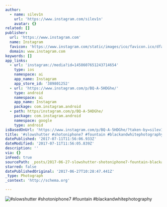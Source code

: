 ```yaml
---
author:
  - name: silev1n
    url: 'https://www.instagram.com/silev1n'
    avatar: {}
related: []
publisher:
  url: 'https://www.instagram.com'
  name: Instagram
  favicon: 'https://www.instagram.com/static/images/ico/favicon.ico/dfa85bb1fd63.ico'
  domain: www.instagram.com
keywords: []
app_links:
  - url: 'instagram://media?id=1458607651243714654'
    type: ios
    namespace: ai
    app_name: Instagram
    app_store_id: '389801252'
  - url: 'https://www.instagram.com/p/BQ-A-5HDGhe/'
    type: android
    namespace: ai
    app_name: Instagram
    package: com.instagram.android
  - path: https/instagram.com/p/BQ-A-5HDGhe/
    package: com.instagram.android
    namespace: google
    type: android
isBasedOnUrl: 'https://www.instagram.com/p/BQ-A-5HDGhe/?taken-by=silev1n'
title: '#slowshutter #shotoniphone7 #fountain #blackandwhitephotography'
datePublished: '2017-07-11T11:56:06.933Z'
dateModified: '2017-07-11T11:56:05.839Z'
description: ''
via: {}
inFeed: true
sourcePath: _posts/2017-06-27-slowshutter-shotoniphone7-fountain-blackandwhitephotogra.md
starred: false
datePublishedOriginal: '2017-06-27T10:28:47.441Z'
_type: Photograph
_context: 'http://schema.org'

---
```

![#slowshutter #shotoniphone7 #fountain #blackandwhitephotography](https://scontent.cdninstagram.com/t51.2885-15/s640x640/sh0.08/e35/16788507_1447365511974235_5559493040462102528_n.jpg)